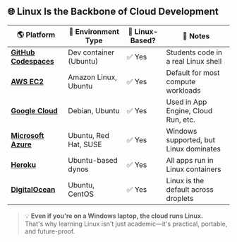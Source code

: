 ## 🌐 Linux Is the Backbone of Cloud Development

| 🌎 Platform             | 🧰 Environment Type         | 🐧 Linux-Based? | 📝 Notes |
|------------------------|----------------------------|----------------|----------|
| [**GitHub Codespaces**](https://github.com/features/codespaces) | Dev container (Ubuntu)   | ✅ Yes        | Students code in a real Linux shell |
| [**AWS EC2**](https://aws.amazon.com/ec2/)           | Amazon Linux, Ubuntu     | ✅ Yes        | Default for most compute workloads |
| [**Google Cloud**](https://cloud.google.com/)        | Debian, Ubuntu           | ✅ Yes        | Used in App Engine, Cloud Run, etc. |
| [**Microsoft Azure**](https://azure.microsoft.com/)  | Ubuntu, Red Hat, SUSE    | ✅ Yes        | Windows supported, but Linux dominates |
| [**Heroku**](https://www.heroku.com/)                | Ubuntu-based dynos       | ✅ Yes        | All apps run in Linux containers |
| [**DigitalOcean**](https://www.digitalocean.com/)    | Ubuntu, CentOS           | ✅ Yes        | Linux is the default across droplets |

> 💡 **Even if you're on a Windows laptop, the cloud runs Linux.**  
> That's why learning Linux isn't just academic—it's practical, portable, and future-proof.

